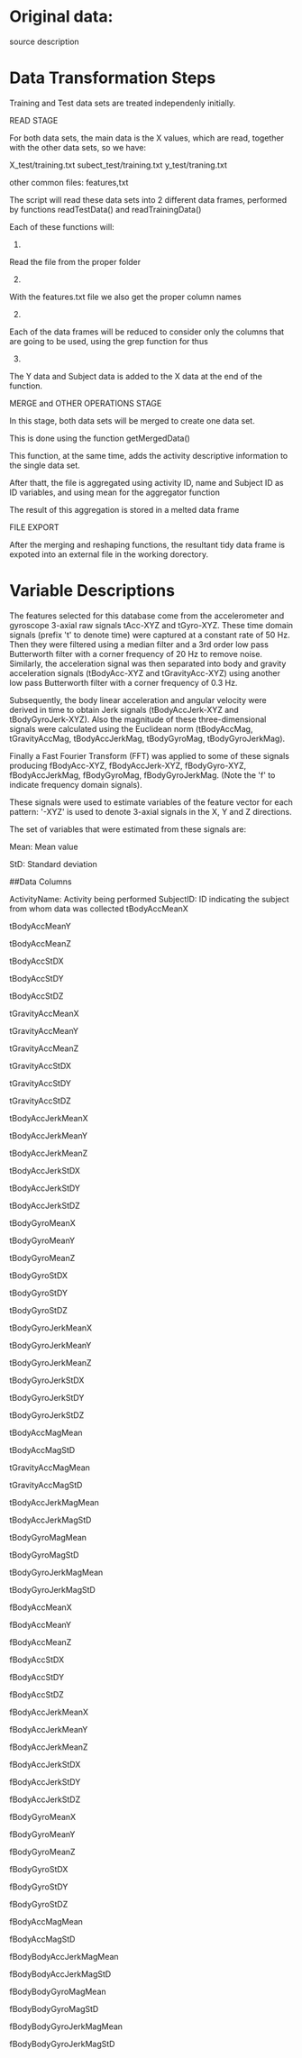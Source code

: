 # Original data:

source
description

# Data Transformation Steps


Training and Test data sets are treated independenly initially. 

READ STAGE

For both data sets, the main data is the X values, which are read, together with the other data sets, so we have:

X_test/training.txt
subect_test/training.txt
y_test/traning.txt

other common files:
features,txt

The script will read these data sets into 2 different data frames, performed by functions readTestData() and readTrainingData()

Each of these functions will:

1)
Read the file from the proper folder

2)
With the features.txt file we also get the proper column names

2)
Each of the data frames will be reduced to consider only the columns that are going to be used, using the grep function for thus

3)
The Y data and Subject data is added to the X data at the end of the function.


MERGE and OTHER OPERATIONS STAGE

In this stage, both data sets will be merged to create one data set.

This is done using the function getMergedData()

This function, at the same time, adds the activity descriptive information to the single data set.

After thatt, the file is aggregated using activity ID, name and Subject ID as ID variables, and using mean for the aggregator function

The result of this aggregation is stored in a melted data frame


FILE EXPORT

After the merging and reshaping functions, the resultant tidy data frame is expoted into an external file in the working dorectory.


# Variable Descriptions


The features selected for this database come from the accelerometer and gyroscope 3-axial raw signals tAcc-XYZ and tGyro-XYZ. These time domain signals (prefix 't' to denote time) were captured at a constant rate of 50 Hz. Then they were filtered using a median filter and a 3rd order low pass Butterworth filter with a corner frequency of 20 Hz to remove noise. Similarly, the acceleration signal was then separated into body and gravity acceleration signals (tBodyAcc-XYZ and tGravityAcc-XYZ) using another low pass Butterworth filter with a corner frequency of 0.3 Hz.

Subsequently, the body linear acceleration and angular velocity were derived in time to obtain Jerk signals (tBodyAccJerk-XYZ and tBodyGyroJerk-XYZ). Also the magnitude of these three-dimensional signals were calculated using the Euclidean norm (tBodyAccMag, tGravityAccMag, tBodyAccJerkMag, tBodyGyroMag, tBodyGyroJerkMag).

Finally a Fast Fourier Transform (FFT) was applied to some of these signals producing fBodyAcc-XYZ, fBodyAccJerk-XYZ, fBodyGyro-XYZ, fBodyAccJerkMag, fBodyGyroMag, fBodyGyroJerkMag. (Note the 'f' to indicate frequency domain signals).

These signals were used to estimate variables of the feature vector for each pattern: '-XYZ' is used to denote 3-axial signals in the X, Y and Z directions.

The set of variables that were estimated from these signals are:


Mean: Mean value

StD: Standard deviation


##Data Columns

ActivityName: Activity being performed
SubjectID: ID indicating the subject from whom data was collected
tBodyAccMeanX

tBodyAccMeanY

tBodyAccMeanZ

tBodyAccStDX

tBodyAccStDY

tBodyAccStDZ

tGravityAccMeanX

tGravityAccMeanY

tGravityAccMeanZ

tGravityAccStDX

tGravityAccStDY

tGravityAccStDZ

tBodyAccJerkMeanX

tBodyAccJerkMeanY

tBodyAccJerkMeanZ

tBodyAccJerkStDX

tBodyAccJerkStDY

tBodyAccJerkStDZ

tBodyGyroMeanX

tBodyGyroMeanY

tBodyGyroMeanZ

tBodyGyroStDX

tBodyGyroStDY

tBodyGyroStDZ

tBodyGyroJerkMeanX

tBodyGyroJerkMeanY

tBodyGyroJerkMeanZ

tBodyGyroJerkStDX

tBodyGyroJerkStDY

tBodyGyroJerkStDZ

tBodyAccMagMean

tBodyAccMagStD

tGravityAccMagMean

tGravityAccMagStD

tBodyAccJerkMagMean

tBodyAccJerkMagStD

tBodyGyroMagMean

tBodyGyroMagStD

tBodyGyroJerkMagMean

tBodyGyroJerkMagStD

fBodyAccMeanX

fBodyAccMeanY

fBodyAccMeanZ

fBodyAccStDX

fBodyAccStDY

fBodyAccStDZ

fBodyAccJerkMeanX

fBodyAccJerkMeanY

fBodyAccJerkMeanZ

fBodyAccJerkStDX

fBodyAccJerkStDY

fBodyAccJerkStDZ

fBodyGyroMeanX

fBodyGyroMeanY

fBodyGyroMeanZ

fBodyGyroStDX

fBodyGyroStDY

fBodyGyroStDZ

fBodyAccMagMean

fBodyAccMagStD

fBodyBodyAccJerkMagMean

fBodyBodyAccJerkMagStD

fBodyBodyGyroMagMean

fBodyBodyGyroMagStD

fBodyBodyGyroJerkMagMean

fBodyBodyGyroJerkMagStD